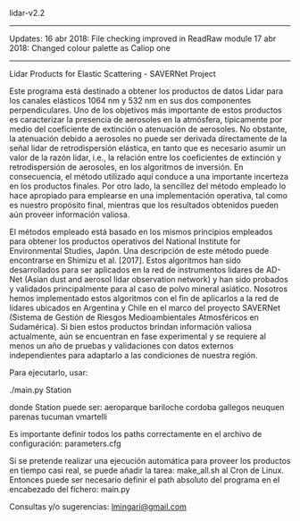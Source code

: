 lidar-v2.2

**********
Updates:
16 abr 2018: 
File checking improved in ReadRaw module
17 abr 2018:
Changed colour palette as Caliop one
**********

Lidar Products for Elastic Scattering - SAVERNet Project

Este programa está destinado a obtener los productos de datos Lidar para los canales 
elásticos 1064 nm y 532 nm en sus dos componentes perpendiculares. Uno de los objetivos 
más importante de estos productos es caracterizar la presencia de aerosoles en la atmósfera, 
típicamente por medio del coeficiente de extinción o atenuación de aerosoles. No obstante, 
la atenuación debido a aerosoles no puede ser derivada directamente de la señal lidar de 
retrodispersión elástica, en tanto que es necesario asumir un valor de la razón lidar, 
i.e., la relación entre los coeficientes de extinción y retrodispersión de aerosoles, en 
los algoritmos de inversión. En consecuencia, el método utilizado aquí conduce a una importante 
incerteza en los productos finales. Por otro lado, la sencillez del método empleado lo hace 
apropiado para emplearse en una implementación operativa, tal como es nuestro propósito final, 
mientras que los resultados obtenidos pueden aún proveer información valiosa.

El métodos empleado está basado en los mismos principios empleados para obtener los 
productos operativos del National Institute for Environmental Studies, Japón. Una 
descripción de este método puede encontrarse en Shimizu et al. [2017]. Estos algoritmos 
han sido desarrollados para ser aplicados en la red de instrumentos lidares de AD-Net 
(Asian dust and aerosol lidar observation network) y han sido probados y validados 
principalmente para al caso  de polvo mineral asiático. Nosotros hemos implementado estos 
algoritmos con el fin de aplicarlos a la red de lidares ubicados en Argentina y Chile en 
el marco del proyecto SAVERNet (Sistema de Gestión de Riesgos Medioambientales Atmosféricos 
en Sudamérica). Si bien estos productos brindan información valiosa actualmente, aún se 
encuentran en fase experimental y se requiere al menos un año de pruebas y validaciones 
con datos externos independientes para adaptarlo a las condiciones de nuestra región.

Para ejecutarlo, usar:

./main.py Station

donde Station puede ser:
aeroparque
bariloche
cordoba
gallegos
neuquen
parenas
tucuman
vmartelli

Es importante definir todos los paths correctamente en el archivo de configuración:
parameters.cfg

Si se pretende realizar una ejecución automática para proveer los productos en tiempo 
casi real, se puede añadir la tarea:
make_all.sh
al Cron de Linux. Entonces puede ser necesario definir el path absoluto del programa 
en el encabezado del fichero:
main.py

Consultas y/o sugerencias:
lmingari@gmail.com
